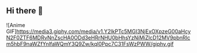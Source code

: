 ## Hi there 👋
![Anime GIF]https://media3.giphy.com/media/v1.Y2lkPTc5MGI3NjExOXpzeG00aHcyN2F0ZTF6MDRvNnZscHA0ODd3eHRrNHU0bHhsYzNiMiZlcD12MV9pbnRlcm5hbF9naWZfYnlfaWQmY3Q9Zw/kqI0Ppc7C31FsWzPWW/giphy.gif
